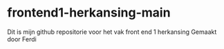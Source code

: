 # frontend1-herkansing-main
Dit is mijn github repositorie voor het vak front end 1 herkansing
Gemaakt door Ferdi
